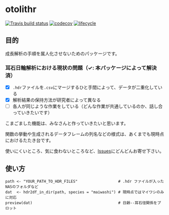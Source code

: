 # otolithr
[![Travis build status](https://travis-ci.com/akikirinrin/otolithr.svg?branch=master)](https://travis-ci.com/akikirinrin/otolithr)
[![codecov](https://codecov.io/gh/akikirinrin/otolithr/branch/master/graph/badge.svg)](https://codecov.io/gh/akikirinrin/otolithr)
[![lifecycle](https://img.shields.io/badge/lifecycle-experimental-orange.svg)](https://www.tidyverse.org/lifecycle/#experimental)

## 目的
成長解析の手順を属人化させないためのパッケージです。

### 耳石日輪解析における現状の問題（✓: 本パッケージによって解決済）
- [X] `.hdr`ファイルを`.csv`にマージするひと手間によって、データが二重化している
- [X] 解析結果の保持方法が研究者によって異なる
- [ ] 各人が同じような作業をしている（どんな作業が共通しているのか、話し合っていきたいです）

こまごました機能は、みなさんと作っていきたいと思います。

関数の挙動や生成されるデータフレームの列名などの様式は、あくまでも現時点におけるたたき台です。

使いにくいところ、気に食わないところなど、[Issues](https://github.com/akikirinrin/otolithr/issues)にどんどんお寄せ下さい。

## 使い方

```
path <- "YOUR_PATH_TO_HDR_FILES"                  # .hdr ファイルが入ったNASのフォルダなど
dat  <- hdr2df_in_dir(path, species = "maiwashi") # 現時点ではマイワシのみに対応
preview(dat)                                      # 日齢--耳石径関係をプロット
```
